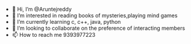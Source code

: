 - 👋 Hi, I’m @Aruntejreddy
- 👀 I’m interested in reading books of mysteries,playing mind games
- 🌱 I’m currently learning c, c++, java, python
- 💞️ I’m looking to collaborate on the preference of interacting members
- 📫 How to reach me 9393977223

<!---
Aruntejreddy/Aruntejreddy is a ✨ special ✨ repository because its `README.md` (this file) appears on your GitHub profile.
You can click the Preview link to take a look at your changes.
--->
